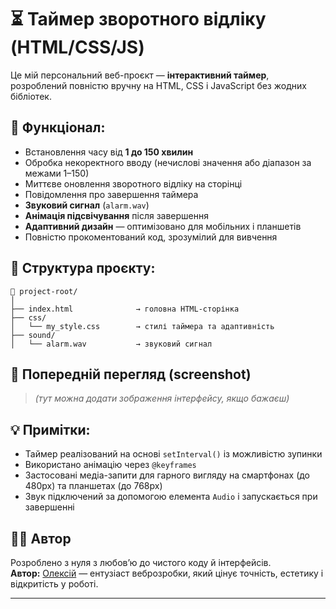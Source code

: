 
# ⏳ Таймер зворотного відліку (HTML/CSS/JS)

Це мій персональний веб-проєкт — **інтерактивний таймер**, розроблений повністю вручну на HTML, CSS і JavaScript без жодних бібліотек.

## 🚀 Функціонал:

- Встановлення часу від **1 до 150 хвилин**
- Обробка некоректного вводу (нечислові значення або діапазон за межами 1–150)
- Миттєве оновлення зворотного відліку на сторінці
- Повідомлення про завершення таймера
- **Звуковий сигнал** (`alarm.wav`)
- **Анімація підсвічування** після завершення
- **Адаптивний дизайн** — оптимізовано для мобільних і планшетів
- Повністю прокоментований код, зрозумілий для вивчення

## 📁 Структура проєкту:

```
📂 project-root/
│
├── index.html              → головна HTML-сторінка
├── css/
│   └── my_style.css        → стилі таймера та адаптивність
├── sound/
│   └── alarm.wav           → звуковий сигнал
```

## 📸 Попередній перегляд (screenshot)

> *(тут можна додати зображення інтерфейсу, якщо бажаєш)*

## 💡 Примітки:

- Таймер реалізований на основі `setInterval()` із можливістю зупинки
- Використано анімацію через `@keyframes`
- Застосовані медіа-запити для гарного вигляду на смартфонах (до 480px) та планшетах (до 768px)
- Звук підключений за допомогою елемента `Audio` і запускається при завершенні

## 👨‍💻 Автор

Розроблено з нуля з любовʼю до чистого коду й інтерфейсів.  
**Автор:** [Олексій](https://github.com/Olexiy1974) — ентузіаст веброзробки, який цінує точність, естетику і відкритість у роботі.

---
